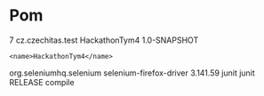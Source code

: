 # Pom
 7 <groupId>cz.czechitas.test</groupId>
    <artifactId>HackathonTym4</artifactId>
    <version>1.0-SNAPSHOT</version>

    <name>HackathonTym4</name>
    
<dependency>
            <groupId>org.seleniumhq.selenium</groupId>
            <artifactId>selenium-firefox-driver</artifactId>
            <version>3.141.59</version>
        </dependency>
        <dependency>
            <groupId>junit</groupId>
            <artifactId>junit</artifactId>
            <version>RELEASE</version>
            <scope>compile</scope>
        </dependency>
        
